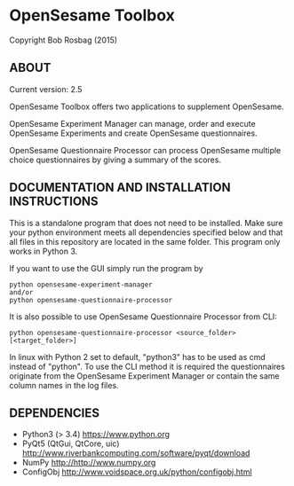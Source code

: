 OpenSesame Toolbox
==========
Copyright Bob Rosbag (2015)

ABOUT
-----
Current version: 2.5

OpenSesame Toolbox offers two applications to supplement OpenSesame.  
  
OpenSesame Experiment Manager can manage, order and execute OpenSesame Experiments and create OpenSesame questionnaires.

OpenSesame Questionnaire Processor can process OpenSesame multiple choice questionnaires by giving a summary of the scores.


DOCUMENTATION AND INSTALLATION INSTRUCTIONS
-------------------------------------------
This is a standalone program that does not need to be installed. Make sure your 
python environment meets all dependencies specified below and that all files in
this repository are located in the same folder. This program only works in Python 3.

If you want to use the GUI simply run the program by

    python opensesame-experiment-manager
    and/or
    python opensesame-questionnaire-processor

It is also possible to use OpenSesame Questionnaire Processor from CLI:

    python opensesame-questionnaire-processor <source_folder> [<target_folder>]

In linux with Python 2 set to default, "python3" has to be used as cmd instead of "python".
To use the CLI method it is required the questionnaires originate from the OpenSesame Experiment Manager or contain the same column names in the log files.


DEPENDENCIES
------------
- Python3 (> 3.4) <https://www.python.org>
- PyQt5 (QtGui, QtCore, uic) <http://www.riverbankcomputing.com/software/pyqt/download>
- NumPy <http://http://www.numpy.org>
- ConfigObj <http://www.voidspace.org.uk/python/configobj.html>

